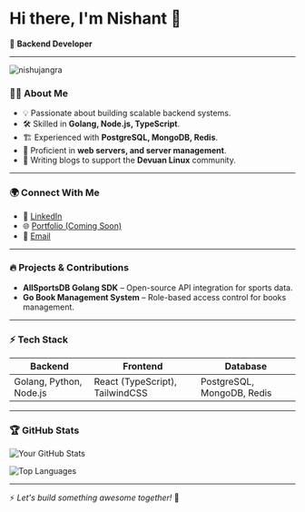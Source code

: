 # Hi there, I'm Nishant 👋

🚀 **Backend Developer**

---

<p align="left"> <img src="https://komarev.com/ghpvc/?username=nishujangra&label=Profile%20views&color=0e75b6&style=flat" alt="nishujangra" /> </p>

### 👨‍💻 About Me
- 💡 Passionate about building scalable backend systems.
- 🛠️ Skilled in **Golang, Node.js, TypeScript**.
- 🏗️ Experienced with **PostgreSQL, MongoDB, Redis**.
- 🔧 Proficient in **web servers, and server management**.
- 📝 Writing blogs to support the **Devuan Linux** community.

---

### 🌍 Connect With Me
- 💼 [LinkedIn](https://www.linkedin.com/in/nishujangra27/)  
- 🌐 [Portfolio (Coming Soon)](#)
- 📧 [Email](mailto:ndjangra1027@gmail.com)

---

### 🔥 Projects & Contributions
- **AllSportsDB Golang SDK** – Open-source API integration for sports data.
- **Go Book Management System** – Role-based access control for books management.

---

### ⚡ Tech Stack
| Backend | Frontend | Database |
|---------|---------|----------|
| Golang, Python, Node.js | React (TypeScript), TailwindCSS | PostgreSQL, MongoDB, Redis |

---

### 🏆 GitHub Stats
![Your GitHub Stats](https://github-readme-stats.vercel.app/api?username=nishujangra&show_icons=true&theme=radical)

![Top Languages](https://github-readme-stats.vercel.app/api/top-langs/?username=nishujangra&layout=compact&theme=radical)

---

⚡ *Let's build something awesome together!* 🚀

